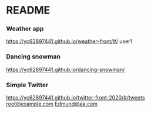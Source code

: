 # README

### Weather app
https://yc62897441.github.io/weather-front/#/
user1

### Dancing snowman
https://yc62897441.github.io/dancing-snowman/

### Simple Twitter
https://yc62897441.github.io/twitter-front-2020/#/tweets
root@example.com
Edmund@aa.com
